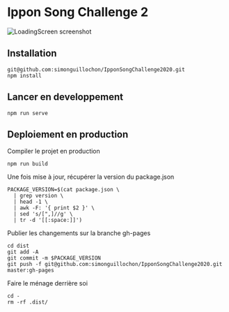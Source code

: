 # Ippon Song Challenge 2
![LoadingScreen screenshot](https://github.com/simonguillochon/IpponSongChallenge2020/blob/master/src/assets/LoadingScreenScreenshot.png "LoadingScreen Screenshot")

## Installation
```
git@github.com:simonguillochon/IpponSongChallenge2020.git
npm install
```

## Lancer en developpement
```
npm run serve
```

## Deploiement en production
Compiler le projet en production
```
npm run build
```

Une fois mise à jour, récupérer la version du package.json
```
PACKAGE_VERSION=$(cat package.json \
  | grep version \
  | head -1 \
  | awk -F: '{ print $2 }' \
  | sed 's/[",]//g' \
  | tr -d '[[:space:]]')
```

Publier les changements sur la branche gh-pages
```
cd dist
git add -A
git commit -m $PACKAGE_VERSION
git push -f git@github.com:simonguillochon/IpponSongChallenge2020.git master:gh-pages
```

Faire le ménage derrière soi
```
cd -
rm -rf .dist/
```